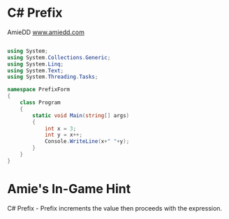 # C# Prefix

AmieDD www.amiedd.com

```C# runnable

using System;
using System.Collections.Generic;
using System.Linq;
using System.Text;
using System.Threading.Tasks;

namespace PrefixForm
{
    class Program
    {
        static void Main(string[] args)
        {
            int x = 3;
            int y = x++;
            Console.WriteLine(x+" "+y);
        }
    }
}
```

# Amie's In-Game Hint

C# Prefix - Prefix increments the value then proceeds with the expression. 
